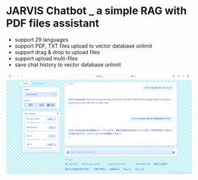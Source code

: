 # JARVIS Chatbot _ a simple RAG with PDF files assistant
- support 29 languages
- support PDF, TXT files upload to vector database unlimit
- support drag & drop to upload files
- support upload multi-files
- save chat history to vector database unlimit

![alt-text](https://github.com/Mr-Jack-Tung/JARVIS-Chatbot-a-simple-RAG-with-PDF-files/blob/main/JARVIS%20Chatbot%20_%20Screenshot%202024-07-03.png)
